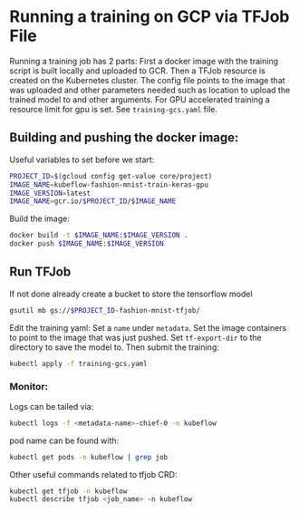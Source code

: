 # Running a training on GCP via TFJob File
Running a training job has 2 parts: First a docker image with the training script
is built locally and uploaded to GCR. Then a TFJob resource is created
on the Kubernetes cluster. The config file points to the image that was uploaded
and other parameters needed such as location to upload the trained model to and 
other arguments. For GPU accelerated training a resource limit for gpu is set. 
See `training-gcs.yaml` file.

## Building and pushing the docker image: 
Useful variables to set before we start:
``` bash
PROJECT_ID=$(gcloud config get-value core/project)
IMAGE_NAME=kubeflow-fashion-mnist-train-keras-gpu
IMAGE_VERSION=latest
IMAGE_NAME=gcr.io/$PROJECT_ID/$IMAGE_NAME
```

Build the image:
``` bash
docker build -t $IMAGE_NAME:$IMAGE_VERSION .
docker push $IMAGE_NAME:$IMAGE_VERSION
```

## Run TFJob

If not done already create a bucket to store the tensorflow model
```bash
gsutil mb gs://$PROJECT_ID-fashion-mnist-tfjob/
```

Edit the training yaml: Set a `name` under `metadata`. Set the image containers to 
point to the image that was just pushed. Set `tf-export-dir` to the directory 
to save the model to. Then submit the training:

```bash
kubectl apply -f training-gcs.yaml
```

### Monitor:
Logs can be tailed via:
```bash
kubectl logs -f <metadata-name>-chief-0 -n kubeflow
```
pod name can be found with:
```bash
kubectl get pods -n kubeflow | grep job
```

Other useful commands related to tfjob CRD:
```bash
kubectl get tfjob -n kubeflow 
kubectl describe tfjob <job_name> -n kubeflow
```